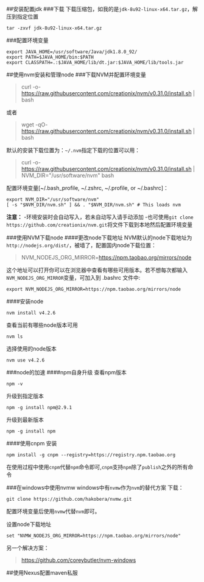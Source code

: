 ##安装配置jdk
###下载
下载压缩包，如我的是`jdk-8u92-linux-x64.tar.gz`，解压到指定位置
```
tar -zxvf jdk-8u92-linux-x64.tar.gz
```
###配置环境变量
```
export JAVA_HOME=/usr/software/Java/jdk1.8.0_92/ 
export PATH=$JAVA_HOME/bin:$PATH 
export CLASSPATH=.:$JAVA_HOME/lib/dt.jar:$JAVA_HOME/lib/tools.jar 
```


##使用nvm安装和管理node
###下载NVM并配置环境变量
>curl -o- https://raw.githubusercontent.com/creationix/nvm/v0.31.0/install.sh | bash

或者

>wget -qO- https://raw.githubusercontent.com/creationix/nvm/v0.31.0/install.sh | bash

默认的安装下载位置为：`~/.nvm`指定下载的位置可以用：

>curl -o- https://raw.githubusercontent.com/creationix/nvm/v0.31.0/install.sh | NVM_DIR="/usr/software/nvm" bash

配置环境变量[~/.bash_profile, ~/.zshrc, ~/.profile, or ~/.bashrc]：

```
export NVM_DIR="/usr/software/nvm"
[ -s "$NVM_DIR/nvm.sh" ] && . "$NVM_DIR/nvm.sh" # This loads nvm
```

**注意：**
-环境安装时会自动写入，若未自动写入请手动添加
-也可使用`git clone https://github.com/creationix/nvm.git`将文件下载到本地然后配置环境变量

###使用NVM下载node
####更改node下载地址
NVM默认的node下载地址为 `http://nodejs.org/dist/`，被墙了，配置国内node下载位置：
>NVM_NODEJS_ORG_MIRROR=https://npm.taobao.org/mirrors/node

这个地址可以打开你可以在浏览器中查看有哪些可用版本。若不想每次都输入`NVM_NODEJS_ORG_MIRROR`变量，可加入到 .bashrc 文件中:
```
export NVM_NODEJS_ORG_MIRROR=https://npm.taobao.org/mirrors/node
```
####安装node
```
nvm install v4.2.6
```
查看当前有哪些node版本可用
```
nvm ls
```
选择使用的node版本
```
nvm use v4.2.6
```

###node的加速
####npm自身升级
查看npm版本
```
npm -v
```
升级到指定版本
```
npm -g install npm@2.9.1
```
升级到最新版本
```
npm -g install npm
```
####使用cnpm
安装
```
npm install -g cnpm --registry=https://registry.npm.taobao.org
```
在使用过程中使用`cnpm`代替`npm`命令即可,`cnpm`支持`npm`除了`publish`之外的所有命令

###在windows中使用nvmw
windows中有`nvmw`作为`nvm`的替代方案
下载：
```
git clone https://github.com/hakobera/nvmw.git
```

配置环境变量后使用`nvmw`代替`nvm`即可。

设置node下载地址
```
set "NVMW_NODEJS_ORG_MIRROR=https://npm.taobao.org/mirrors/node"
```
另一个解决方案：
>https://github.com/coreybutler/nvm-windows

##使用Nexus配置maven私服

